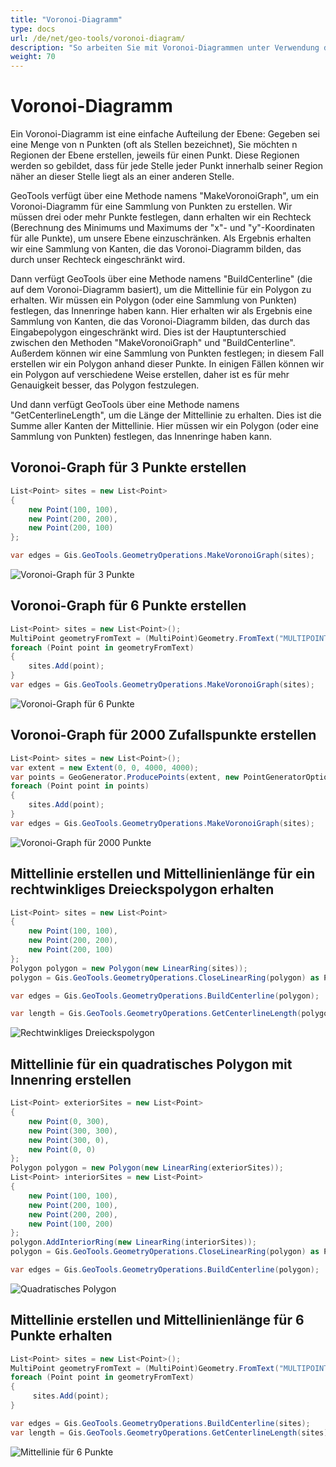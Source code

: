 ```yaml
---
title: "Voronoi-Diagramm"
type: docs
url: /de/net/geo-tools/voronoi-diagram/
description: "So arbeiten Sie mit Voronoi-Diagrammen unter Verwendung der Aspose.GIS-Bibliothek"
weight: 70
---
```


# Voronoi-Diagramm

Ein Voronoi-Diagramm ist eine einfache Aufteilung der Ebene: Gegeben sei eine Menge von n Punkten (oft als Stellen bezeichnet), Sie möchten n Regionen der Ebene erstellen, jeweils für einen Punkt. Diese Regionen werden so gebildet, dass für jede Stelle jeder Punkt innerhalb seiner Region näher an dieser Stelle liegt als an einer anderen Stelle.

GeoTools verfügt über eine Methode namens "MakeVoronoiGraph", um ein Voronoi-Diagramm für eine Sammlung von Punkten zu erstellen. Wir müssen drei oder mehr Punkte festlegen, dann erhalten wir ein Rechteck (Berechnung des Minimums und Maximums der "x"- und "y"-Koordinaten für alle Punkte), um unsere Ebene einzuschränken. Als Ergebnis erhalten wir eine Sammlung von Kanten, die das Voronoi-Diagramm bilden, das durch unser Rechteck eingeschränkt wird.

Dann verfügt GeoTools über eine Methode namens "BuildCenterline" (die auf dem Voronoi-Diagramm basiert), um die Mittellinie für ein Polygon zu erhalten. Wir müssen ein Polygon (oder eine Sammlung von Punkten) festlegen, das Innenringe haben kann. Hier erhalten wir als Ergebnis eine Sammlung von Kanten, die das Voronoi-Diagramm bilden, das durch das Eingabepolygon eingeschränkt wird. Dies ist der Hauptunterschied zwischen den Methoden "MakeVoronoiGraph" und "BuildCenterline". Außerdem können wir eine Sammlung von Punkten festlegen; in diesem Fall erstellen wir ein Polygon anhand dieser Punkte. In einigen Fällen können wir ein Polygon auf verschiedene Weise erstellen, daher ist es für mehr Genauigkeit besser, das Polygon festzulegen.

Und dann verfügt GeoTools über eine Methode namens "GetCenterlineLength", um die Länge der Mittellinie zu erhalten. Dies ist die Summe aller Kanten der Mittellinie. Hier müssen wir ein Polygon (oder eine Sammlung von Punkten) festlegen, das Innenringe haben kann.

## Voronoi-Graph für 3 Punkte erstellen

```csharp
List<Point> sites = new List<Point>
{
    new Point(100, 100),
    new Point(200, 200),
    new Point(200, 100)
};

var edges = Gis.GeoTools.GeometryOperations.MakeVoronoiGraph(sites);
```
![Voronoi-Graph für 3 Punkte](rightTriangle.map.png)

## Voronoi-Graph für 6 Punkte erstellen

```csharp
List<Point> sites = new List<Point>();
MultiPoint geometryFromText = (MultiPoint)Geometry.FromText("MULTIPOINT ((320 170), (366 246), (530 230), (530 300), (455 277), (490 160))");
foreach (Point point in geometryFromText)
{
    sites.Add(point);
}
var edges = Gis.GeoTools.GeometryOperations.MakeVoronoiGraph(sites);
```
![Voronoi-Graph für 6 Punkte](test3.map.png)

## Voronoi-Graph für 2000 Zufallspunkte erstellen

```csharp
List<Point> sites = new List<Point>();
var extent = new Extent(0, 0, 4000, 4000);
var points = GeoGenerator.ProducePoints(extent, new PointGeneratorOptions{ Count = 2000, Seed = 1 });
foreach (Point point in points)
{ 
    sites.Add(point);
}
var edges = Gis.GeoTools.GeometryOperations.MakeVoronoiGraph(sites);
```
![Voronoi-Graph für 2000 Punkte](test8.map.png)

## Mittellinie erstellen und Mittellinienlänge für ein rechtwinkliges Dreieckspolygon erhalten

```csharp
List<Point> sites = new List<Point>
{
    new Point(100, 100),
    new Point(200, 200),
    new Point(200, 100)
};
Polygon polygon = new Polygon(new LinearRing(sites));
polygon = Gis.GeoTools.GeometryOperations.CloseLinearRing(polygon) as Polygon;

var edges = Gis.GeoTools.GeometryOperations.BuildCenterline(polygon);

var length = Gis.GeoTools.GeometryOperations.GetCenterlineLength(polygon);
```
![Rechtwinkliges Dreieckspolygon](rightTriangle_p.map.png)

## Mittellinie für ein quadratisches Polygon mit Innenring erstellen

```csharp
List<Point> exteriorSites = new List<Point>
{
    new Point(0, 300),
    new Point(300, 300),
    new Point(300, 0),
    new Point(0, 0)
};
Polygon polygon = new Polygon(new LinearRing(exteriorSites));
List<Point> interiorSites = new List<Point>
{
    new Point(100, 100),
    new Point(200, 100),
    new Point(200, 200),
    new Point(100, 200)
};
polygon.AddInteriorRing(new LinearRing(interiorSites));
polygon = Gis.GeoTools.GeometryOperations.CloseLinearRing(polygon) as Polygon;

var edges = Gis.GeoTools.GeometryOperations.BuildCenterline(polygon);
```
![Quadratisches Polygon](square_p_2.map.png)

## Mittellinie erstellen und Mittellinienlänge für 6 Punkte erhalten

```csharp
List<Point> sites = new List<Point>();
MultiPoint geometryFromText = (MultiPoint)Geometry.FromText("MULTIPOINT ((320 170), (366 246), (530 230), (530 300), (455 277), (490 160))");
foreach (Point point in geometryFromText)
{
     sites.Add(point);
}

var edges = Gis.GeoTools.GeometryOperations.BuildCenterline(sites);
var length = Gis.GeoTools.GeometryOperations.GetCenterlineLength(sites);
```
![Mittellinie für 6 Punkte](test3_c.map.png)
